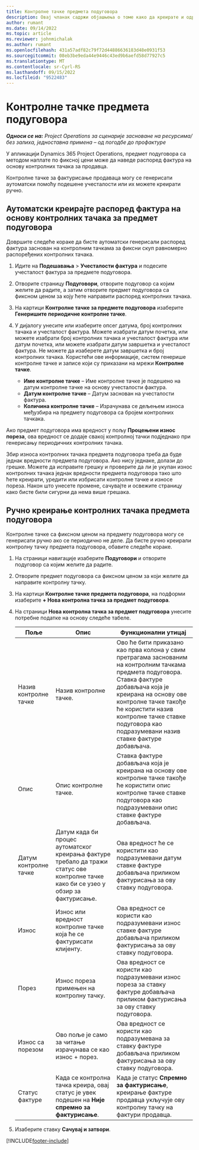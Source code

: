 ```yaml
---
title: Контролне тачке предмета подуговора
description: Овај чланак садржи објашњења о томе како да креирате и одржите распоред фактура заснован на прекретници за подизвођач са добављачем.
author: rumant
ms.date: 09/14/2022
ms.topic: article
ms.reviewer: johnmichalak
ms.author: rumant
ms.openlocfilehash: 431a57adf82c79f72d44886636183d48e0931f53
ms.sourcegitcommit: 08eb3be9eda44e9446c43ed9b6aefd58d77927c5
ms.translationtype: MT
ms.contentlocale: sr-Cyrl-RS
ms.lasthandoff: 09/15/2022
ms.locfileid: "9522483"
---
```

# <a name="subcontract-line-milestones"></a>Контролне тачке предмета подуговора

_**Односи се на:** Project Operations за сценарије засноване на ресурсима/без залиха, једноставна примена – од погодбе до профактуре_

У апликацији Dynamics 365 Project Operations, предмет подуговора са методом наплате по фиксној цени може да наведе распоред фактура на основу контролних тачака за продавца.

Контролне тачке за фактурисање продаваца могу се генерисати аутоматски помоћу подешене учесталости или их можете креирати ручно.

## <a name="automatically-create-a-milestone-based-invoice-schedule-for-a-subcontract-line"></a>Аутоматски креирајте распоред фактура на основу контролних тачака за предмет подуговора

Довршите следеће кораке да бисте аутоматски генерисали распоред фактура заснован на контролним тачкама за фиксни скуп равномерно распоређених контролних тачака.

1. Идите на **Подешавања** > **Учесталости фактура** и подесите учесталост фактура за предмете подуговора.
2. Отворите страницу **Подуговори**, отворите подуговор са којим желите да радите, а затим отворите предмет подуговора са фиксном ценом за коју ћете направити распоред контролних тачака.
3. На картици **Контролне тачке за предмете подуговора** изаберите **Генеришите периодичне контролне тачке**.
4. У дијалогу унесите или изаберите опсег датума, број контролних тачака и учесталост фактура. Можете изабрати датум почетка, или можете изабрати број контролних тачака и учесталост фактура или датум почетка, или можете изабрати датум завршетка и учесталост фактура. Не можете да изаберете датум завршетка и број контролних тачака.
Користећи ове информације, систем генерише контролне тачке и записе који су приказани на мрежи **Контролне тачке**.

   - **Име контролне тачке** – Име контролне тачке је подешено на датум контролне тачке на основу учесталости фактура.
   - **Датум контролне тачке** – Датум заснован на учесталости фактура.
   - **Количина контролне тачке** – Израчунава се дељењем износа међузбира на предмету подуговора са бројем контролних тачкака.

Ако предмет подуговора има вредност у пољу **Процењени износ пореза**, ова вредност се додаје свакој контролној тачки подједнако при генерисању периодичних контролних тачака.

Збир износа контролних тачака предмета подуговора треба да буде једнак вредности предмета подуговора. Ако нису једнаке, долази до грешке. Можете да исправите грешку и проверите да ли је укупан износ контролних тачака једнак вредности предмета подуговора тако што ћете креирати, уредити или избрисати контролне тачке и износе пореза. Након што унесете промене, сачувајте и освежите страницу како бисте били сигурни да нема више грешака.

## <a name="manually-create-subcontract-line-milestones"></a>Ручно креирање контролних тачака предмета подуговора

Контролне тачке са фиксном ценом на предмету подуговора могу се генерисати ручно ако се периодично не деле. Да бисте ручно креирали контролну тачку предмета подуговора, обавите следеће кораке.

1. На страници навигације изаберите **Подуговори** и отворите подуговор са којим желите да радите.
2. Отворите предмет подуговора са фиксном ценом за који желите да направите контролну тачку.
3. На картици **Контролне тачке предмета подуговора**, на подформи изаберите **+ Нова контролна тачка за предмет подуговора**.
4. На страници **Нова контролна тачка за предмет подуговора** унесите потребне податке на основу следеће табеле.

    | Поље | Опис |Функционални утицај|
    | --- | --- |----------------------|
    | Назив контролне тачке | Назив контролне тачке. |Ово ће бити приказано као прва колона у свим претрагама заснованим на контролним тачкама предмета подуговора. Ставка фактуре добављача која је креирана на основу ове контролне тачке такође ће користити назив контролне тачке ставке подуговора као подразумевани назив ставке фактуре добављача.|
    | Опис | Опис контролне тачке. |Ставка фактуре добављача која је креирана на основу ове контролне тачке такође ће користити опис контролне тачке ставке подуговора као подразумевани опис ставке фактуре добављача.|
    | Датум контролне тачке | Датум када би процес аутоматског креирања фактуре требало да тражи статус ове контролне тачке како би се узео у обзир за фактурисање.| Ова вредност ће се користити као подразумевани датум ставке фактуре добављача приликом фактурисања за ову ставку подуговора. |
    | Износ | Износ или вредност контролне тачке која ће се фактурисати клијенту. |Ова вредност се користи као подразумевани износ ставке фактуре добављача приликом фактурисања за ову ставку подуговора. |
    | Порез | Износ пореза примењен на контролну тачку.| Ова вредност се користи као подразумевани износ пореза за ставку фактуре добављача приликом фактурисања за ову ставку подуговора. |
    | Износ са порезом | Ово поље је само за читање израчунава се као износ + порез.|Ова вредност се користи као подразумевана за ставку фактуре добављача приликом фактурисања за ову ставку подуговора. |
    | Статус фактуре | Када се контролна тачка креира, овај статус је увек подешен на **Није спремно за фактурисање**.|  Када је статус **Спремно за фактурисање**, креирање фактуре продавца укључује ову контролну тачку на фактури продавца. |

5. Изаберите ставку **Сачувај и затвори**.


[!INCLUDE[footer-include](../../includes/footer-banner.md)]
